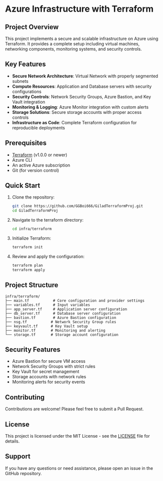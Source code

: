 # Azure Infrastructure with Terraform

## Project Overview
This project implements a secure and scalable infrastructure on Azure using Terraform. It provides a complete setup including virtual machines, networking components, monitoring systems, and security controls.

## Key Features
- **Secure Network Architecture**: Virtual Network with properly segmented subnets
- **Compute Resources**: Application and Database servers with security configurations
- **Security Controls**: Network Security Groups, Azure Bastion, and Key Vault integration
- **Monitoring & Logging**: Azure Monitor integration with custom alerts
- **Storage Solutions**: Secure storage accounts with proper access controls
- **Infrastructure as Code**: Complete Terraform configuration for reproducible deployments

## Prerequisites
- [Terraform](https://www.terraform.io/downloads.html) (v1.0.0 or newer)
- Azure CLI
- An active Azure subscription
- Git (for version control)

## Quick Start
1. Clone the repository:
   ```bash
   git clone https://github.com/GGBoi666/GiladTerraformProj.git
   cd GiladTerraformProj
   ```

2. Navigate to the terraform directory:
   ```bash
   cd infra/terraform
   ```

3. Initialize Terraform:
   ```bash
   terraform init
   ```

4. Review and apply the configuration:
   ```bash
   terraform plan
   terraform apply
   ```

## Project Structure
```
infra/terraform/
├── main.tf           # Core configuration and provider settings
├── variables.tf      # Input variables
├── app_server.tf     # Application server configuration
├── db_server.tf      # Database server configuration
├── bastion.tf        # Azure Bastion configuration
├── nsg.tf           # Network Security Group rules
├── keyvault.tf      # Key Vault setup
├── monitor.tf       # Monitoring and alerting
└── storage.tf       # Storage account configuration
```

## Security Features
- Azure Bastion for secure VM access
- Network Security Groups with strict rules
- Key Vault for secret management
- Storage accounts with network rules
- Monitoring alerts for security events

## Contributing
Contributions are welcome! Please feel free to submit a Pull Request.

## License
This project is licensed under the MIT License - see the [LICENSE](LICENSE) file for details.

## Support
If you have any questions or need assistance, please open an issue in the GitHub repository.

